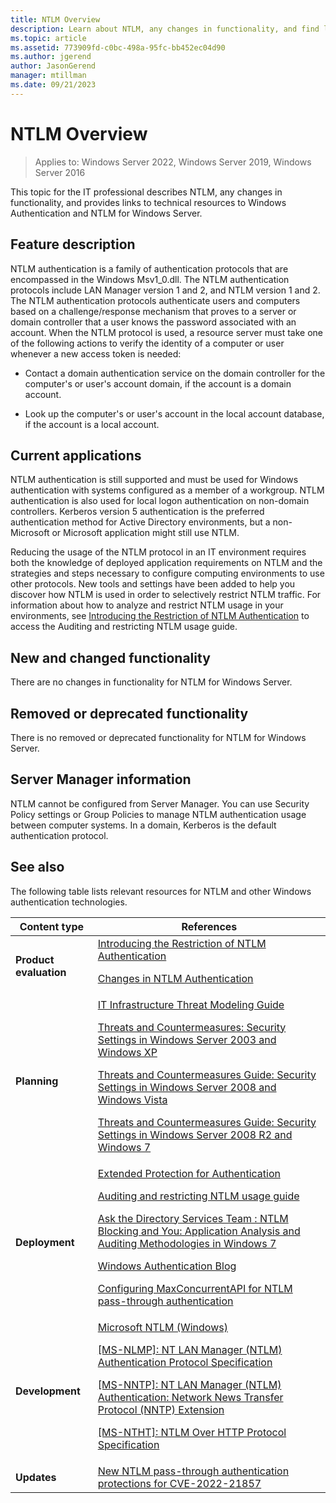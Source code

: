 ```yaml
---
title: NTLM Overview
description: Learn about NTLM, any changes in functionality, and find links to technical resources to Windows Authentication and NTLM for Windows Server.
ms.topic: article
ms.assetid: 773909fd-c0bc-498a-95fc-bb452ec04d90
ms.author: jgerend
author: JasonGerend
manager: mtillman
ms.date: 09/21/2023
---
```

# NTLM Overview

>Applies to: Windows Server 2022, Windows Server 2019, Windows Server 2016

This topic for the IT professional describes NTLM, any changes in functionality, and provides links to technical resources to Windows Authentication and NTLM for Windows Server.

## <a name="BKMK_OVER"></a>Feature description
NTLM authentication is a family of authentication protocols that are encompassed in the Windows Msv1\_0.dll. The NTLM authentication protocols include LAN Manager version 1 and 2, and NTLM version 1 and 2. The NTLM authentication protocols authenticate users and computers based on a challenge\/response mechanism that proves to a server or domain controller that a user knows the password associated with an account. When the NTLM protocol is used, a resource server must take one of the following actions to verify the identity of a computer or user whenever a new access token is needed:

-   Contact a domain authentication service on the domain controller for the computer's or user's account domain, if the account is a domain account.

-   Look up the computer's or user's account in the local account database, if the account is a local account.

## <a name="BKMK_APP"></a>Current applications
NTLM authentication is still supported and must be used for Windows authentication with systems configured as a member of a workgroup. NTLM authentication is also used for local logon authentication on non\-domain controllers. Kerberos version 5 authentication is the preferred authentication method for Active Directory environments, but a non\-Microsoft or Microsoft application might still use NTLM.

Reducing the usage of the NTLM protocol in an IT environment requires both the knowledge of deployed application requirements on NTLM and the strategies and steps necessary to configure computing environments to use other protocols. New tools and settings have been added to help you discover how NTLM is used in order to selectively restrict NTLM traffic. For information about how to analyze and restrict NTLM usage in your environments, see [Introducing the Restriction of NTLM Authentication](/previous-versions/windows/it-pro/windows-server-2008-R2-and-2008/dd560653(v=ws.10)) to access the Auditing and restricting NTLM usage guide.

## <a name="BKMK_NEW"></a>New and changed functionality
There are no changes in functionality for NTLM for  Windows Server.

## <a name="BKMK_DEP"></a>Removed or deprecated functionality
There is no removed or deprecated functionality for NTLM for  Windows Server.

## <a name="BKMK_INSTALL"></a>Server Manager information
NTLM cannot be configured from Server Manager. You can use Security Policy settings or Group Policies to manage NTLM authentication usage between computer systems. In a domain, Kerberos is the default authentication protocol.

## <a name="BKMK_LINKS"></a>See also
The following table lists relevant resources for NTLM and other Windows authentication technologies.

|Content type|References|
|--------|-------|
|**Product evaluation**|[Introducing the Restriction of NTLM Authentication](/previous-versions/windows/it-pro/windows-server-2008-R2-and-2008/dd560653(v=ws.10))<p>[Changes in NTLM Authentication](/previous-versions/windows/it-pro/windows-7/dd566199(v=ws.10))|
|**Planning**|[IT Infrastructure Threat Modeling Guide](/previous-versions/tn-archive/dd941826(v=technet.10))<p>[Threats and Countermeasures: Security Settings in Windows Server 2003 and Windows XP](/previous-versions/tn-archive/dd162275(v=technet.10))<p>[Threats and Countermeasures Guide: Security Settings in Windows Server 2008 and Windows Vista](/previous-versions/windows/it-pro/windows-server-2008-R2-and-2008/dd349791(v=ws.10))<p>[Threats and Countermeasures Guide: Security Settings in Windows Server 2008 R2 and Windows 7](/previous-versions/windows/it-pro/windows-server-2008-R2-and-2008/hh125921(v=ws.10))|
|**Deployment**|[Extended Protection for Authentication](/dotnet/framework/wcf/feature-details/extended-protection-for-authentication-overview)<p>[Auditing and restricting NTLM usage guide](/previous-versions/windows/it-pro/windows-server-2008-R2-and-2008/jj865674(v=ws.10))<p>[Ask the Directory Services Team : NTLM Blocking and You: Application Analysis and Auditing Methodologies in Windows 7](https://blogs.technet.com/askds/archive/2009/10/08/ntlm-blocking-and-you-application-analysis-and-auditing-methodologies-in-windows-7.aspx)<p>[Windows Authentication Blog](https://blogs.technet.com/authentication/)<p>[Configuring MaxConcurrentAPI for NTLM pass-through authentication](https://support.microsoft.com/help/2688798/how-to-do-performance-tuning-for-ntlm-authentication-by-using-the-maxc)|
|**Development**|[Microsoft NTLM \(Windows\)](/windows/win32/secauthn/microsoft-ntlm)<p>[\[MS\-NLMP\]: NT LAN Manager \(NTLM\) Authentication Protocol Specification](/openspecs/windows_protocols/ms-nlmp/b38c36ed-2804-4868-a9ff-8dd3182128e4)<p>[\[MS\-NNTP\]: NT LAN Manager \(NTLM\) Authentication: Network News Transfer Protocol \(NNTP\) Extension](/openspecs/windows_protocols/ms-nntp/73ae7d96-30fe-4750-807c-bfe7c38b3a0a)<p>[\[MS\-NTHT\]: NTLM Over HTTP Protocol Specification](/openspecs/windows_protocols/ms-ntht/f09cf6e1-529e-403b-a8a5-7368ee096a6a)|
|**Updates**|[New NTLM pass-through authentication protections for CVE-2022-21857](https://learn.microsoft.com/troubleshoot/windows-server/windows-security/windows-updates-add-new-ntlm-pass-through-authentication-protections)|
